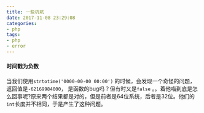 ```yaml
---
title: 一些坑坑
date: 2017-11-08 23:29:08
categories:
- php
tags:
- php
- error
---
```


#### 时间戳为负数 

当我们使用`strtotime('0000-00-00 00:00')` 的时候，会发现一个奇怪的问题，返回值是`-62169984000`， 是函数的bug吗？但有时又是`false`  。。着他喵到底是怎么回事呢?原来两个结果都是对的，但是前者是64位系统，后者是32位。他们的`int`长度并不相同，于是产生了这种问题。